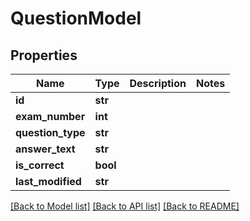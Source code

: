 # QuestionModel

## Properties
Name | Type | Description | Notes
------------ | ------------- | ------------- | -------------
**id** | **str** |  | 
**exam_number** | **int** |  | 
**question_type** | **str** |  | 
**answer_text** | **str** |  | 
**is_correct** | **bool** |  | 
**last_modified** | **str** |  | 

[[Back to Model list]](../README.md#documentation-for-models) [[Back to API list]](../README.md#documentation-for-api-endpoints) [[Back to README]](../README.md)

